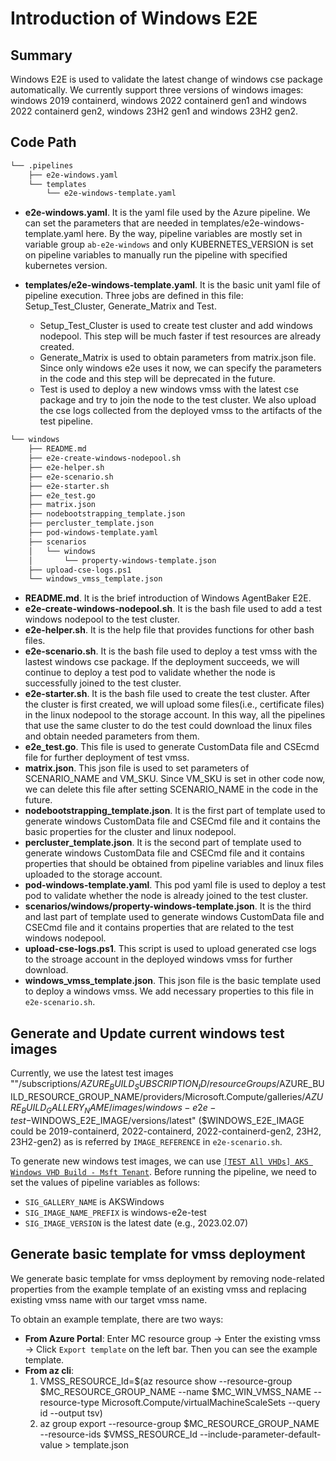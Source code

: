 # Introduction of Windows E2E
## Summary 
Windows E2E is used to validate the latest change of windows cse package automatically. We currently support three versions of windows images: windows 2019 containerd, windows 2022 containerd gen1 and windows 2022 containerd gen2, windows 23H2 gen1 and windows 23H2 gen2.

## Code Path
```bash
└── .pipelines
    ├── e2e-windows.yaml
    └── templates
        └── e2e-windows-template.yaml
```
- **e2e-windows.yaml**. It is the yaml file used by the Azure pipeline. We can set the parameters that are needed in templates/e2e-windows-template.yaml here. By the way, pipeline variables are mostly set in variable group `ab-e2e-windows` and only KUBERNETES_VERSION is set on pipeline variables to manually run the pipeline with specified kubernetes version.

- **templates/e2e-windows-template.yaml**. It is the basic unit yaml file of pipeline execution. Three jobs are defined in this file: Setup_Test_Cluster, Generate_Matrix and Test. 
    - Setup_Test_Cluster is used to create test cluster and add windows nodepool. This step will be much faster if test resources are already created.
    - Generate_Matrix is used to obtain parameters from matrix.json file. Since only windows e2e uses it now, we can specify the parameters in the code and this step will be deprecated in the future.
    - Test is used to deploy a new windows vmss with the latest cse package and try to join the node to the test cluster. We also upload the cse logs collected from the deployed vmss to the artifacts of the test pipeline.
 

```bash
└── windows
    ├── README.md
    ├── e2e-create-windows-nodepool.sh
    ├── e2e-helper.sh
    ├── e2e-scenario.sh
    ├── e2e-starter.sh
    ├── e2e_test.go
    ├── matrix.json
    ├── nodebootstrapping_template.json
    ├── percluster_template.json
    ├── pod-windows-template.yaml
    ├── scenarios
    │   └── windows
    │       └── property-windows-template.json
    ├── upload-cse-logs.ps1
    └── windows_vmss_template.json
```

- **README.md**. It is the brief introduction of Windows AgentBaker E2E.
- **e2e-create-windows-nodepool.sh**. It is the bash file used to add a test windows nodepool to the test cluster.
- **e2e-helper.sh**. It is the help file that provides functions for other bash files.
- **e2e-scenario.sh**. It is the bash file used to deploy a test vmss with the lastest windows cse package. If the deployment succeeds, we will continue to deploy a test pod to validate whether the node is successfully joined to the test cluster.
- **e2e-starter.sh**. It is the bash file used to create the test cluster. After the cluster is first created, we will upload some files(i.e., certificate files) in the linux nodepool to the storage account. In this way, all the pipelines that use the same cluster to do the test could download the linux files and obtain needed parameters from them.
- **e2e_test.go**. This file is used to generate CustomData file and CSEcmd file for further deployment of test vmss.
- **matrix.json**. This json file is used to set parameters of SCENARIO_NAME and VM_SKU. Since VM_SKU is set in other code now, we can delete this file after setting SCENARIO_NAME in the code in the future.
- **nodebootstrapping_template.json**. It is the first part of template used to generate windows CustomData file and CSECmd file and it contains the basic properties for the cluster and linux nodepool.
- **percluster_template.json**. It is the second part of template used to generate windows CustomData file and CSECmd file and it contains properties that should be obtained from pipeline variables and linux files uploaded to the storage account.
- **pod-windows-template.yaml**. This pod yaml file is used to deploy a test pod to validate whether the node is already joined to the test cluster.
- **scenarios/windows/property-windows-template.json**. It is the third and last part of template used to generate windows CustomData file and CSECmd file and it contains properties that are related to the test windows nodepool.
- **upload-cse-logs.ps1**. This script is used to upload generated cse logs to the stroage account in the deployed windows vmss for further download.
- **windows_vmss_template.json**. This json file is the basic template used to deploy a windows vmss. We add necessary properties to this file in `e2e-scenario.sh`.

## Generate and Update current windows test images
Currently, we use the latest test images ""/subscriptions/$AZURE_BUILD_SUBSCRIPTION_ID/resourceGroups/$AZURE_BUILD_RESOURCE_GROUP_NAME/providers/Microsoft.Compute/galleries/$AZURE_BUILD_GALLERY_NAME/images/windows-e2e-test-$WINDOWS_E2E_IMAGE/versions/latest" ($WINDOWS_E2E_IMAGE could be 2019-containerd, 2022-containerd, 2022-containerd-gen2, 23H2, 23H2-gen2) as is referred by `IMAGE_REFERENCE` in `e2e-scenario.sh`.

To generate new windows test images, we can use [`[TEST All VHDs] AKS Windows VHD Build - Msft Tenant`](https://msazure.visualstudio.com/CloudNativeCompute/_build?definitionId=210712&_a=summary). Before running the pipeline, we need to set the values of pipeline variables as follows:
- `SIG_GALLERY_NAME` is AKSWindows
- `SIG_IMAGE_NAME_PREFIX` is windows-e2e-test
- `SIG_IMAGE_VERSION` is the latest date (e.g., 2023.02.07)

## Generate basic template for vmss deployment
We generate basic template for vmss deployment by removing node-related properties from the example template of an existing vmss and replacing existing vmss name with our target vmss name.

To obtain an example template, there are two ways:
- **From Azure Portal**: 
    Enter MC resource group -> Enter the existing vmss -> Click `Export template` on the left bar. Then you can see the example template.
- **From az cli**: 
    1. VMSS_RESOURCE_Id=$(az resource show --resource-group $MC_RESOURCE_GROUP_NAME --name $MC_WIN_VMSS_NAME --resource-type Microsoft.Compute/virtualMachineScaleSets --query id --output tsv)
    1. az group export --resource-group $MC_RESOURCE_GROUP_NAME --resource-ids $VMSS_RESOURCE_Id --include-parameter-default-value > template.json